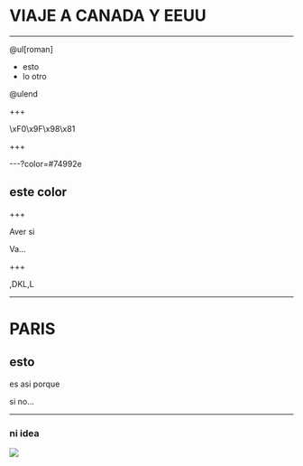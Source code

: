 # VIAJE A CANADA Y EEUU

---

@ul[roman]

- esto
- lo otro

@ulend

+++

\xF0\x9F\x98\x81


+++

---?color=#74992e

## este color

+++

Aver si

Va...

+++

,DKL,L

---
# PARIS

## esto

es asi porque

si  no...

---

### ni idea


![](https://img.swipeusercontent.com/400/o/xpBhrxBPphPl7pPNQnrHflpznLxkJ6Wksd50tC0DFRxZRC.jpg)
